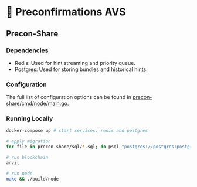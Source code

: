# 🔌 Preconfirmations AVS 


## Precon-Share

### Dependencies

- Redis: Used for hint streaming and priority queue.
- Postgres: Used for storing bundles and historical hints.

### Configuration

The full list of configuration options can be found in [precon-share/cmd/node/main.go](precon-share/cmd/node/main.go).

### Running Locally

```bash
docker-compose up # start services: redis and postgres

# apply migration
for file in precon-share/sql/*.sql; do psql "postgres://postgres:postgres@localhost:5432/postgres?sslmode=disable" -f $file; done

# run blockchain
anvil

# run node
make && ./build/node
```